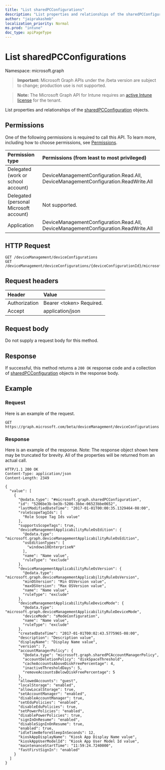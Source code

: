 ```yaml
---
title: "List sharedPCConfigurations"
description: "List properties and relationships of the sharedPCConfiguration objects."
author: "jaiprakashmb"
localization_priority: Normal
ms.prod: "intune"
doc_type: apiPageType
---
```


# List sharedPCConfigurations

Namespace: microsoft.graph

> **Important:** Microsoft Graph APIs under the /beta version are subject to change; production use is not supported.

> **Note:** The Microsoft Graph API for Intune requires an [active Intune license](https://go.microsoft.com/fwlink/?linkid=839381) for the tenant.

List properties and relationships of the [sharedPCConfiguration](../resources/intune-deviceconfig-sharedpcconfiguration.md) objects.

## Permissions
One of the following permissions is required to call this API. To learn more, including how to choose permissions, see [Permissions](/graph/permissions-reference).

<!-- { "blockType": "ignored"  } // Note: Removing this line will cause the permissions autogeneration tool to overwrite the table. -->
|Permission type|Permissions (from least to most privileged)|
|:---|:---|
|Delegated (work or school account)|DeviceManagementConfiguration.Read.All, DeviceManagementConfiguration.ReadWrite.All|
|Delegated (personal Microsoft account)|Not supported.|
|Application|DeviceManagementConfiguration.Read.All, DeviceManagementConfiguration.ReadWrite.All|

## HTTP Request
<!-- {
  "blockType": "ignored"
}
-->
``` http
GET /deviceManagement/deviceConfigurations
GET /deviceManagement/deviceConfigurations/{deviceConfigurationId}/microsoft.graph.windowsDomainJoinConfiguration/networkAccessConfigurations
```

## Request headers
|Header|Value|
|:---|:---|
|Authorization|Bearer &lt;token&gt; Required.|
|Accept|application/json|

## Request body
Do not supply a request body for this method.

## Response
If successful, this method returns a `200 OK` response code and a collection of [sharedPCConfiguration](../resources/intune-deviceconfig-sharedpcconfiguration.md) objects in the response body.

## Example

### Request
Here is an example of the request.
``` http
GET https://graph.microsoft.com/beta/deviceManagement/deviceConfigurations
```

### Response
Here is an example of the response. Note: The response object shown here may be truncated for brevity. All of the properties will be returned from an actual call.
``` http
HTTP/1.1 200 OK
Content-Type: application/json
Content-Length: 2349

{
  "value": [
    {
      "@odata.type": "#microsoft.graph.sharedPCConfiguration",
      "id": "5206be3b-be3b-5206-3bbe-06523bbe0652",
      "lastModifiedDateTime": "2017-01-01T00:00:35.1329464-08:00",
      "roleScopeTagIds": [
        "Role Scope Tag Ids value"
      ],
      "supportsScopeTags": true,
      "deviceManagementApplicabilityRuleOsEdition": {
        "@odata.type": "microsoft.graph.deviceManagementApplicabilityRuleOsEdition",
        "osEditionTypes": [
          "windows10EnterpriseN"
        ],
        "name": "Name value",
        "ruleType": "exclude"
      },
      "deviceManagementApplicabilityRuleOsVersion": {
        "@odata.type": "microsoft.graph.deviceManagementApplicabilityRuleOsVersion",
        "minOSVersion": "Min OSVersion value",
        "maxOSVersion": "Max OSVersion value",
        "name": "Name value",
        "ruleType": "exclude"
      },
      "deviceManagementApplicabilityRuleDeviceMode": {
        "@odata.type": "microsoft.graph.deviceManagementApplicabilityRuleDeviceMode",
        "deviceMode": "sModeConfiguration",
        "name": "Name value",
        "ruleType": "exclude"
      },
      "createdDateTime": "2017-01-01T00:02:43.5775965-08:00",
      "description": "Description value",
      "displayName": "Display Name value",
      "version": 7,
      "accountManagerPolicy": {
        "@odata.type": "microsoft.graph.sharedPCAccountManagerPolicy",
        "accountDeletionPolicy": "diskSpaceThreshold",
        "cacheAccountsAboveDiskFreePercentage": 4,
        "inactiveThresholdDays": 5,
        "removeAccountsBelowDiskFreePercentage": 5
      },
      "allowedAccounts": "guest",
      "localStorage": "enabled",
      "allowLocalStorage": true,
      "setAccountManager": "enabled",
      "disableAccountManager": true,
      "setEduPolicies": "enabled",
      "disableEduPolicies": true,
      "setPowerPolicies": "enabled",
      "disablePowerPolicies": true,
      "signInOnResume": "enabled",
      "disableSignInOnResume": true,
      "enabled": true,
      "idleTimeBeforeSleepInSeconds": 12,
      "kioskAppDisplayName": "Kiosk App Display Name value",
      "kioskAppUserModelId": "Kiosk App User Model Id value",
      "maintenanceStartTime": "11:59:24.7240000",
      "fastFirstSignIn": "enabled"
    }
  ]
}
```
